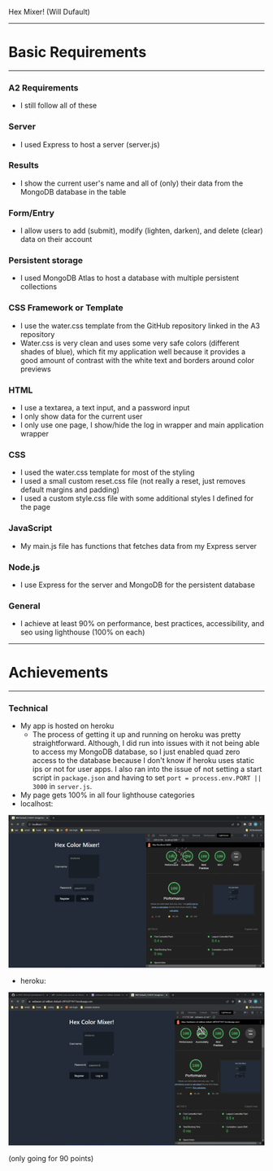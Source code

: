 Hex Mixer! (Will Dufault)

---

# Basic Requirements

---

### A2 Requirements

- I still follow all of these


### Server

- I used Express to host a server (server.js)

### Results

- I show the current user's name and all of (only) their data from the MongoDB database in the table

### Form/Entry

- I allow users to add (submit), modify (lighten, darken), and delete (clear) data on their account

### Persistent storage

- I used MongoDB Atlas to host a database with multiple persistent collections

### CSS Framework or Template

- I use the water.css template from the GitHub repository linked in the A3 repository
- Water.css is very clean and uses some very safe colors (different shades of blue), which fit my 
  application well because it provides a good amount of contrast with the white text and borders 
  around color previews

### HTML

- I use a textarea, a text input, and a password input
- I only show data for the current user
- I only use one page, I show/hide the log in wrapper and main application wrapper

### CSS

- I used the water.css template for most of the styling
- I used a small custom reset.css file (not really a reset, just removes default margins and 
  padding)
- I used a custom style.css file with some additional styles I defined for the page

### JavaScript

- My main.js file has functions that fetches data from my Express server

### Node.js

- I use Express for the server and MongoDB for the persistent database

### General

- I achieve at least 90% on performance, best practices, accessibility, and seo using lighthouse
  (100% on each)

---

# Achievements

---

### Technical

- My app is hosted on heroku
	- The process of getting it up and running on heroku was pretty straightforward. Although, I did
	  run into issues with it not being able to access my MongoDB database, so I just enabled quad
	  zero access to the database because I don't know if heroku uses static ips or not for user 
	  apps. I also ran into the issue of not setting a start script in `package.json` and having to 
	  set `port = process.env.PORT || 3000` in `server.js`.
- My page gets 100% in all four lighthouse categories
- localhost:

![Alt text](lighthouse-localhost.png)

- heroku:

![Alt text](lighthouse-heroku.png)

(only going for 90 points)
